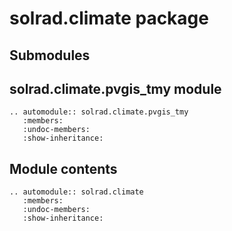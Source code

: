 # solrad.climate package

## Submodules

## solrad.climate.pvgis_tmy module

```{eval-rst}
.. automodule:: solrad.climate.pvgis_tmy
   :members:
   :undoc-members:
   :show-inheritance:
```

## Module contents

```{eval-rst}
.. automodule:: solrad.climate
   :members:
   :undoc-members:
   :show-inheritance:
```

